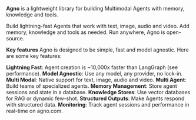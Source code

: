 **Agno** is a lightweight library for building Multimodal Agents with memory, knowledge and tools.

Build lightning-fast Agents that work with text, image, audio and video. Add memory, knowledge and tools as needed. Run anywhere, Agno is open-source.

**Key features**
Agno is designed to be simple, fast and model agnostic. Here are some key features:

**Lightning Fast**: Agent creation is ~10,000x faster than LangGraph (see performance).
**Model Agnostic**: Use any model, any provider, no lock-in.
**Multi Modal**: Native support for text, image, audio and video.
**Multi Agent**: Build teams of specialized agents.
**Memory Management**: Store agent sessions and state in a database.
**Knowledge Stores**: Use vector databases for RAG or dynamic few-shot.
**Structured Outputs**: Make Agents respond with structured data.
**Monitoring**: Track agent sessions and performance in real-time on agno.com.

